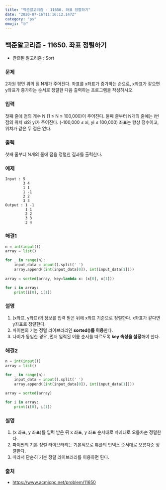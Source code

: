 ```yaml
---
title: "백준알고리즘 - 11650. 좌표 정렬하기"
date: "2020-07-16T11:16:12.147Z"
category: "ps"
emoji: "🙄"
---
```


## 백준알고리즘 - 11650. 좌표 정렬하기

- 관련된 알고리즘 : Sort

### 문제

2차원 평면 위의 점 N개가 주어진다. 좌표를 x좌표가 증가하는 순으로, x좌표가 같으면 y좌표가 증가하는 순서로 정렬한 다음 출력하는 프로그램을 작성하시오.

### 입력

첫째 줄에 점의 개수 N (1 ≤ N ≤ 100,000)이 주어진다. 둘째 줄부터 N개의 줄에는 i번점의 위치 xi와 yi가 주어진다. (-100,000 ≤ xi, yi ≤ 100,000) 좌표는 항상 정수이고, 위치가 같은 두 점은 없다.

### 출력

첫째 줄부터 N개의 줄에 점을 정렬한 결과를 출력한다.

### 예제

```
Input : 5
        3 4
        1 1
        1 -1
        2 2
        3 3
Output : 1 -1
         1 1
         2 2
         3 3
         3 4
```

### 해결1

```python
n = int(input())
array = list()

for _ in range(n):
    input_data = input().split(' ')
    array.append((int(input_data[0]), int(input_data[1])))
    
array = sorted(array, key=lambda x: (x[0], x[1]))

for i in array:
    print(i[0], i[1])
```

### 설명

1. (x좌표, y좌표)의 정보를 입력 받은 뒤에 x좌표 기준으로 정렬한다. x좌표가 같다면 y좌표로 정렬한다.
2. 파이썬의 기본 정렬 라이브러리인 **sorted()를 이용**한다.
3. 나이가 동일한 경우 ,먼저 입력된 이름 순서를 따르도록 **key 속성을 설정**해야 한다.

### 해결2

```python
n = int(input())
array = list()

for _ in range(n):
    input_data = input().split(' ')
    array.append((int(input_data[0]), int(input_data[1])))
    
array = sorted(array)

for i in array:
    print(i[0], i[1])
```

### 설명

1. (x 좌표, y 좌표)를 입력 받은 뒤 x 좌표, y 좌표 순서대로 차례대로 오름차순 정렬한다.
2. 파이썬의 기본 정렬 라이브러리는 기본적으로 튜플의 인덱스 순서대로 오름차순 정렬한다.
3. 따라서 단순히 기본 정렬 라이브러리를 이용하면 된다.

### 출처

- https://www.acmicpc.net/problem/11650

